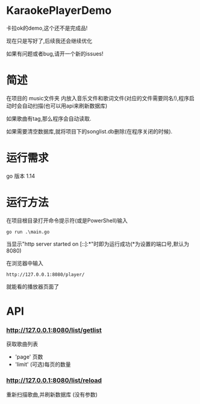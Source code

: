 # KaraokePlayerDemo

卡拉ok的demo,这个还不是完成品!

现在只是写好了,后续我还会继续优化

如果有问题或者bug,请开一个新的issues!

# 简述
在项目的 music文件夹 内放入音乐文件和歌词文件(对应的文件需要同名!),程序启动时会自动扫描(也可以用api来刷新数据库)

如果歌曲有tag,那么程序会自动读取.

如果需要清空数据库,就将项目下的songlist.db删除(在程序关闭的时候).

# 运行需求
go 版本 1.14

# 运行方法
在项目根目录打开命令提示符(或是PowerShell)输入
```
go run .\main.go
```
当显示"http server started on [::]:*"时即为运行成功(*为设置的端口号,默认为8080)

在浏览器中输入
```
http://127.0.0.1:8080/player/
```
就能看的播放器页面了

# API
### http://127.0.0.1:8080/list/getlist
获取歌曲列表
- 'page'  页数
- 'limit' (可选)每页的数量

### http://127.0.0.1:8080/list/reload
重新扫描歌曲,并刷新数据库 (没有参数)
